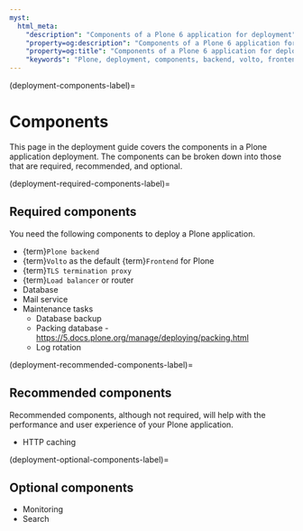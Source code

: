 ```yaml
---
myst:
  html_meta:
    "description": "Components of a Plone 6 application for deployment"
    "property=og:description": "Components of a Plone 6 application for deployment"
    "property=og:title": "Components of a Plone 6 application for deployment"
    "keywords": "Plone, deployment, components, backend, volto, frontend, TLS termination proxy, load balancer, router, database, mail service, optimization, maintenance"
---
```


(deployment-components-label)=

# Components

This page in the deployment guide covers the components in a Plone application deployment.
The components can be broken down into those that are required, recommended, and optional.


(deployment-required-components-label)=

## Required components

You need the following components to deploy a Plone application.

-   {term}`Plone backend`
-   {term}`Volto` as the default {term}`Frontend` for Plone
-   {term}`TLS termination proxy`
-   {term}`Load balancer` or router
-   Database
-   Mail service
-   Maintenance tasks
    -   Database backup
    -   Packing database - https://5.docs.plone.org/manage/deploying/packing.html
    -   Log rotation


(deployment-recommended-components-label)=

## Recommended components

Recommended components, although not required, will help with the performance and user experience of your Plone application.

-   HTTP caching


(deployment-optional-components-label)=

## Optional components

-   Monitoring
-   Search
